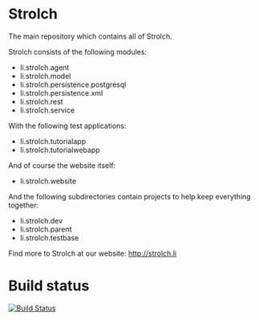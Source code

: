 Strolch
==================
The main repository which contains all of Strolch.

Strolch consists of the following modules:
- li.strolch.agent
- li.strolch.model
- li.strolch.persistence.postgresql
- li.strolch.persistence.xml
- li.strolch.rest
- li.strolch.service

With the following test applications:
- li.strolch.tutorialapp
- li.strolch.tutorialwebapp

And of course the website itself:
- li.strolch.website

And the following subdirectories contain projects to help keep everything together:
- li.strolch.dev
- li.strolch.parent
- li.strolch.testbase

Find more to Strolch at our website: http://strolch.li

Build status
===================
[![Build Status](http://jenkins.eitchnet.ch/buildStatus/icon?job=li.strolch)](http://jenkins.eitchnet.ch/job/li.strolch/)
